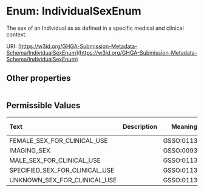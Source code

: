 
# Enum: IndividualSexEnum


The sex of an Individual as as defined in a specific medical and clinical context.

URI: [https://w3id.org/GHGA-Submission-Metadata-Schema/IndividualSexEnum](https://w3id.org/GHGA-Submission-Metadata-Schema/IndividualSexEnum)


## Other properties

|  |  |  |
| --- | --- | --- |

## Permissible Values

| Text | Description | Meaning | Other Information |
| :--- | :---: | :---: | ---: |
| FEMALE_SEX_FOR_CLINICAL_USE |  | GSSO:011317 |  |
| IMAGING_SEX |  | GSSO:009318 |  |
| MALE_SEX_FOR_CLINICAL_USE |  | GSSO:011318 |  |
| SPECIFIED_SEX_FOR_CLINICAL_USE |  | GSSO:011319 |  |
| UNKNOWN_SEX_FOR_CLINICAL_USE |  | GSSO:011320 |  |

